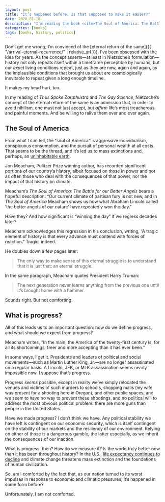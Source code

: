 ```yaml
---
layout: post
title: "It’s happened before. Is that supposed to make it easier?"
date: 2020-01-18
description: "I'm reading the book <cite>The Soul of America: The Battle for our Better Angels</cite>, a major theme of which is that our country has been through dark periods before, and we have triumphed. But if the dark impulses return over and over again, have we triumphed?"
categories: [books]
tags: [books, history, politics]
---
```


Don’t get me wrong; I’m convinced of the [eternal return of the same]({{ "/arrival-eternal-recurrence/" | relative_url }}). I’ve been obsessed with the idea for years. As the concept asserts—at least in Nietzsche’s formulation—history not only repeats itself within a timeframe perceptible by humans, but our _exact_ living conditions repeat, just as they are now, again and again, as the implausible conditions that brought us about are cosmologically inevitable to repeat given a long enough timeline.

It makes my head hurt, too.

In my reading of <cite>Thus Spoke Zarathustra</cite> and <cite>The Gay Science</cite>, Nietzsche’s concept of the eternal return of the same is an admission that, in order to avoid nihilism, one must not just accept, but _affirm_ life’s most treacherous and painful moments. And be willing to relive them over and over again.

## The Soul of America

From what I can tell, the “soul of America” is aggressive individualism, conspicuous consumption, and the pursuit of personal wealth at all costs. That seems to be the thread, and it’s led us to mass extinctions and, perhaps, an [uninhabitable earth](https://www.theguardian.com/books/2019/feb/27/the-uninhabitable-earth-review-david-wallace-wells).

Jon Meacham, Pulitzer Prize winning author, has recorded significant portions of our country’s history, albeit focused on those in power and not as often those who deal with the consequences of that power, nor the impact of that history on climate.

Meacham’s <cite>The Soul of America: The Battle for our Better Angels</cite> bears a hopeful description: “Our current climate of partisan fury is not new, and in <cite>The Soul of America</cite> Meacham shows us how what Abraham Lincoln called ‘the better angels of our nature’ have repeatedly won the day.”

Have they? And how significant is “winning the day” if we regress decades later?

Meacham acknowledges this regression in his conclusion, writing, “A tragic element of history is that every advance must contend with forces of reaction.” Tragic, indeed.

He doubles down a few pages later:

> The only way to make sense of this eternal struggle is to understand that it is just that: an eternal struggle.

In the same paragraph, Meacham quotes President Harry Truman:

> The next generation never learns anything from the previous one until it’s brought home with a hammer.

Sounds right. But not comforting.

## What is progress?

All of this leads us to an important question: how do we define progress, and what should we expect from progress?

Meacham writes, “In the main, the America of the twenty-first century is, for all its shortcomings, freer and more accepting than it has ever been.”

In some ways, I get it. Presidents and leaders of political and social movements—such as Martin Luther King, Jr.—are no longer assassinated on a regular basis. A Lincoln, JFK, or MLK assassination seems nearly impossible now. I suppose that’s progress.

Progress _seems_ possible, except in reality we’ve simply relocated the venues and victims of such murders to schools, shopping malls (my wife was present for a shooting here in Oregon), and other public spaces, and we seem to have no way to prevent these shootings, and no political will to address the most obvious political problem: there are more guns than people in the United States.

Have we made progress? I don’t think we have. Any political stability we have left is contingent on our economic security, which is itself contingent on the stability of our markets and the resiliency of our environment. Relying on either of those is a dangerous gamble, the latter especially, as we inherit the consequences of our inaction.

What is progress, then? How do we measure it? Is the world truly better now than it has been throughout history? In the U.S., [life expectancy continues to decline](https://www.cnn.com/2019/11/26/health/us-life-expectancy-decline-study/index.html) and climate change threatens mass extinction and the foundations of human civilization.

So, am I comforted by the fact that, as our nation turned to its worst impulses in response to economic and climatic pressures, it’s happened in some form before? 

Unfortunately, I am not comforted.
 